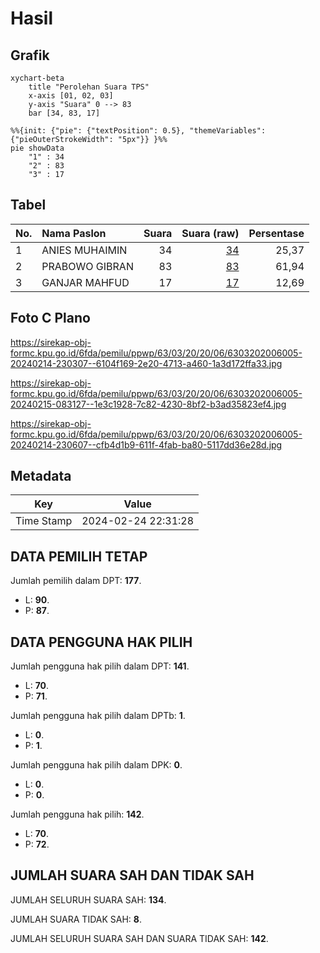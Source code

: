 # Hasil

## Grafik

```mermaid
xychart-beta
    title "Perolehan Suara TPS"
    x-axis [01, 02, 03]
    y-axis "Suara" 0 --> 83
    bar [34, 83, 17]
```

```mermaid
%%{init: {"pie": {"textPosition": 0.5}, "themeVariables": {"pieOuterStrokeWidth": "5px"}} }%%
pie showData
    "1" : 34
    "2" : 83
    "3" : 17
```

## Tabel

| No. | Nama Paslon    | Suara | Suara (raw) | Persentase |
|:--- |:-------------- | -----:| -----------:| ----------:|
| 1   | ANIES MUHAIMIN | 34    | [34][p-1]   | 25,37      |
| 2   | PRABOWO GIBRAN | 83    | [83][p-2]   | 61,94      |
| 3   | GANJAR MAHFUD  | 17    | [17][p-3]   | 12,69      |


[p-1]: https://github.com/gigit-pemilu/pemilu-2024-63-kalimantan-selatan/blob/main/pilpres/hitung-suara/sub/63-kalimantan-selatan/sub/03-banjar/sub/20-cintapuri-darussalam/sub/2006-alalak-padang/sub/005-tps/sub/paslon-1.txt
[p-2]: https://github.com/gigit-pemilu/pemilu-2024-63-kalimantan-selatan/blob/main/pilpres/hitung-suara/sub/63-kalimantan-selatan/sub/03-banjar/sub/20-cintapuri-darussalam/sub/2006-alalak-padang/sub/005-tps/sub/paslon-2.txt
[p-3]: https://github.com/gigit-pemilu/pemilu-2024-63-kalimantan-selatan/blob/main/pilpres/hitung-suara/sub/63-kalimantan-selatan/sub/03-banjar/sub/20-cintapuri-darussalam/sub/2006-alalak-padang/sub/005-tps/sub/paslon-3.txt

## Foto C Plano

https://sirekap-obj-formc.kpu.go.id/6fda/pemilu/ppwp/63/03/20/20/06/6303202006005-20240214-230307--6104f169-2e20-4713-a460-1a3d172ffa33.jpg

https://sirekap-obj-formc.kpu.go.id/6fda/pemilu/ppwp/63/03/20/20/06/6303202006005-20240215-083127--1e3c1928-7c82-4230-8bf2-b3ad35823ef4.jpg

https://sirekap-obj-formc.kpu.go.id/6fda/pemilu/ppwp/63/03/20/20/06/6303202006005-20240214-230607--cfb4d1b9-611f-4fab-ba80-5117dd36e28d.jpg


## Metadata

| Key        | Value               |
| ---------- | ------------------- |
| Time Stamp | 2024-02-24 22:31:28 |


## DATA PEMILIH TETAP

Jumlah pemilih dalam DPT: **177**.
 * L: **90**.
 * P: **87**.

## DATA PENGGUNA HAK PILIH

Jumlah pengguna hak pilih dalam DPT: **141**.
 * L: **70**.
 * P: **71**.

Jumlah pengguna hak pilih dalam DPTb: **1**.
 * L: **0**.
 * P: **1**.

Jumlah pengguna hak pilih dalam DPK: **0**.
 * L: **0**.
 * P: **0**.

Jumlah pengguna hak pilih: **142**.
 * L: **70**.
 * P: **72**.

## JUMLAH SUARA SAH DAN TIDAK SAH

JUMLAH SELURUH SUARA SAH: **134**.

JUMLAH SUARA TIDAK SAH: **8**.

JUMLAH SELURUH SUARA SAH DAN SUARA TIDAK SAH: **142**.


